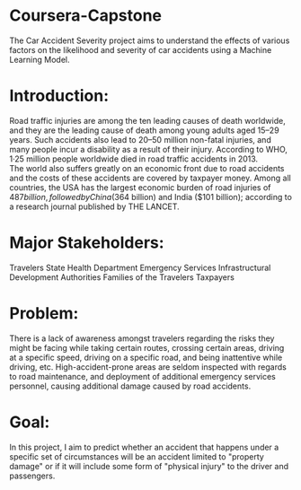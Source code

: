 # Coursera-Capstone
The Car Accident Severity project aims to understand the effects of various factors on the likelihood and severity of car accidents using a Machine Learning Model.

# Introduction:

Road traffic injuries are among the ten leading causes of death worldwide, and they are the leading cause of death among young adults aged 15–29 years. Such accidents also lead to 20–50 million non-fatal injuries, and many people incur a disability as a result of their injury. According to WHO, 1·25 million people worldwide died in road traffic accidents in 2013.  
The world also suffers greatly on an economic front due to road accidents and the costs of these accidents are covered by taxpayer money.  Among all countries, the USA has the largest economic burden of road injuries of $487 billion, followed by China ($364 billion) and India ($101 billion); according to a research journal published by THE LANCET.

# Major Stakeholders:

Travelers
State Health Department
Emergency Services
Infrastructural Development Authorities
Families of the Travelers
Taxpayers

# Problem:

There is a lack of awareness amongst travelers regarding the risks they might be facing while taking certain routes, crossing certain areas, driving at a specific speed, driving on a specific road, and being inattentive while driving, etc. High-accident-prone areas are seldom inspected with regards to road maintenance, and deployment of additional emergency services personnel, causing additional damage caused by road accidents.

# Goal:

In this project, I aim to predict whether an accident that happens under a specific set of circumstances will be an accident limited to "property damage" or if it will include some form of "physical injury" to the driver and passengers.
